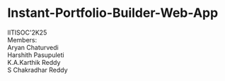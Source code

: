 # Instant-Portfolio-Builder-Web-App
IITISOC'2K25
<br>
Members:
<br>
Aryan Chaturvedi
<br>
Harshith Pasupuleti
<br>
K.A.Karthik Reddy
<br>
S Chakradhar Reddy
